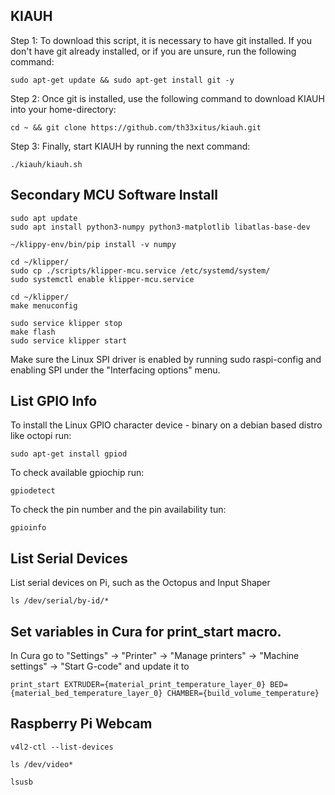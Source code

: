 ## KIAUH

Step 1:
To download this script, it is necessary to have git installed. If you don't have git already installed, or if you are unsure, run the following command:
```
sudo apt-get update && sudo apt-get install git -y
```
Step 2:
Once git is installed, use the following command to download KIAUH into your home-directory:
```
cd ~ && git clone https://github.com/th33xitus/kiauh.git
```
Step 3:
Finally, start KIAUH by running the next command:
```
./kiauh/kiauh.sh
```

## Secondary MCU Software Install

```
sudo apt update
sudo apt install python3-numpy python3-matplotlib libatlas-base-dev
```

```
~/klippy-env/bin/pip install -v numpy
```

```
cd ~/klipper/
sudo cp ./scripts/klipper-mcu.service /etc/systemd/system/
sudo systemctl enable klipper-mcu.service
```

```
cd ~/klipper/
make menuconfig
```

```
sudo service klipper stop
make flash
sudo service klipper start
```

Make sure the Linux SPI driver is enabled by running sudo raspi-config and enabling SPI under the "Interfacing options" menu.

## List GPIO Info

To install the Linux GPIO character device - binary on a debian based distro like octopi run:
```
sudo apt-get install gpiod
```

To check available gpiochip run:
```
gpiodetect
```

To check the pin number and the pin availability tun:
```
gpioinfo
```

## List Serial Devices

List serial devices on Pi, such as the Octopus and Input Shaper
```
ls /dev/serial/by-id/*
```

## Set variables in Cura for print_start macro.

In Cura go to "Settings" -> "Printer" -> "Manage printers" -> "Machine settings" -> "Start G-code" and update it to
```
print_start EXTRUDER={material_print_temperature_layer_0} BED={material_bed_temperature_layer_0} CHAMBER={build_volume_temperature}
```

## Raspberry Pi Webcam

```
v4l2-ctl --list-devices
```
```
ls /dev/video*
```
```
lsusb
```
